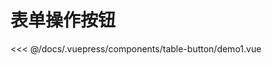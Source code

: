 # 表单操作按钮

<common-democode title="基本用法">
  <table-button-demo1></table-button-demo1>
  <highlight-code slot="codeText" lang="vue">
<<< @/docs/.vuepress/components/table-button/demo1.vue
  </highlight-code>
</common-democode>

<table-button-attr-desc></table-button-attr-desc>
